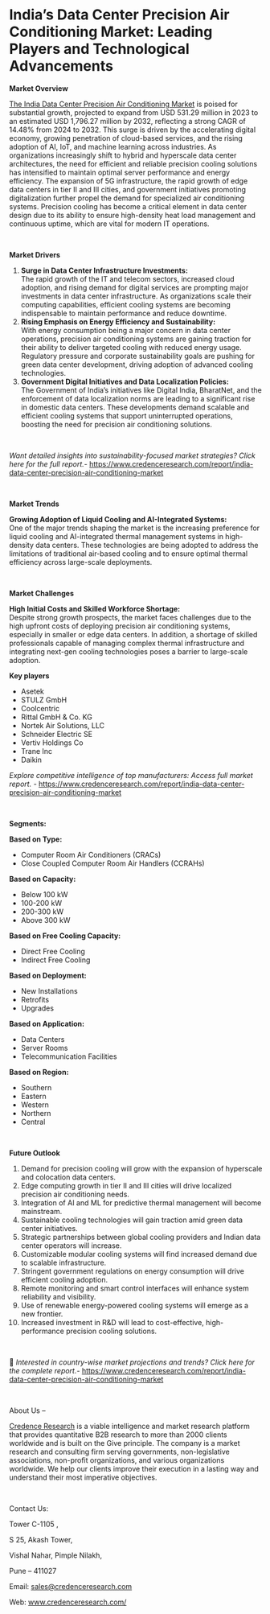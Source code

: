 # India’s Data Center Precision Air Conditioning Market: Leading Players and Technological Advancements


<p><strong>Market Overview</strong></p>
<p><a href="https://www.credenceresearch.com/report/india-data-center-precision-air-conditioning-market">The India Data Center Precision Air Conditioning Market</a> is poised for substantial growth, projected to expand from USD 531.29 million in 2023 to an estimated USD 1,796.27 million by 2032, reflecting a strong CAGR of 14.48% from 2024 to 2032. This surge is driven by the accelerating digital economy, growing penetration of cloud-based services, and the rising adoption of AI, IoT, and machine learning across industries. As organizations increasingly shift to hybrid and hyperscale data center architectures, the need for efficient and reliable precision cooling solutions has intensified to maintain optimal server performance and energy efficiency. The expansion of 5G infrastructure, the rapid growth of edge data centers in tier II and III cities, and government initiatives promoting digitalization further propel the demand for specialized air conditioning systems. Precision cooling has become a critical element in data center design due to its ability to ensure high-density heat load management and continuous uptime, which are vital for modern IT operations.</p>
<p><strong>&nbsp;</strong></p>
<p><strong>Market Drivers</strong></p>
<ol>
<li><strong> Surge in Data Center Infrastructure Investments:</strong><br data-start="1178" data-end="1181" /> The rapid growth of the IT and telecom sectors, increased cloud adoption, and rising demand for digital services are prompting major investments in data center infrastructure. As organizations scale their computing capabilities, efficient cooling systems are becoming indispensable to maintain performance and reduce downtime.</li>
<li data-start="1509" data-end="1929"><strong data-start="1509" data-end="1572"> Rising Emphasis on Energy Efficiency and Sustainability:</strong><br data-start="1572" data-end="1575" /> With energy consumption being a major concern in data center operations, precision air conditioning systems are gaining traction for their ability to deliver targeted cooling with reduced energy usage. Regulatory pressure and corporate sustainability goals are pushing for green data center development, driving adoption of advanced cooling technologies.</li>
<li data-start="1931" data-end="2342"><strong data-start="1931" data-end="2000"> Government Digital Initiatives and Data Localization Policies:</strong><br data-start="2000" data-end="2003" /> The Government of India&rsquo;s initiatives like Digital India, BharatNet, and the enforcement of data localization norms are leading to a significant rise in domestic data centers. These developments demand scalable and efficient cooling systems that support uninterrupted operations, boosting the need for precision air conditioning solutions.</li>
</ol>
<p><strong>&nbsp;</strong></p>
<p><em>Want detailed insights into sustainability-focused market strategies? Click here for the full report.- </em><a href="https://www.credenceresearch.com/report/india-data-center-precision-air-conditioning-market">https://www.credenceresearch.com/report/india-data-center-precision-air-conditioning-market</a></p>
<p>&nbsp;</p>
<p><strong>Market Trends</strong></p>
<p><strong>Growing Adoption of Liquid Cooling and AI-Integrated Systems:</strong><br /> One of the major trends shaping the market is the increasing preference for liquid cooling and AI-integrated thermal management systems in high-density data centers. These technologies are being adopted to address the limitations of traditional air-based cooling and to ensure optimal thermal efficiency across large-scale deployments.</p>
<p><strong>&nbsp;</strong></p>
<p><strong>Market Challenges</strong></p>
<p><strong>High Initial Costs and Skilled Workforce Shortage:</strong><br /> Despite strong growth prospects, the market faces challenges due to the high upfront costs of deploying precision air conditioning systems, especially in smaller or edge data centers. In addition, a shortage of skilled professionals capable of managing complex thermal infrastructure and integrating next-gen cooling technologies poses a barrier to large-scale adoption.</p>
<p><strong>Key players</strong></p>
<ul>
<li>Asetek</li>
<li>STULZ GmbH</li>
<li>Coolcentric</li>
<li>Rittal GmbH &amp; Co. KG</li>
<li>Nortek Air Solutions, LLC</li>
<li>Schneider Electric SE</li>
<li>Vertiv Holdings Co</li>
<li>Trane Inc</li>
<li>Daikin</li>
</ul>
<p><em>Explore competitive intelligence of top manufacturers: Access full market report. - </em><a href="https://www.credenceresearch.com/report/india-data-center-precision-air-conditioning-market">https://www.credenceresearch.com/report/india-data-center-precision-air-conditioning-market</a></p>
<p>&nbsp;</p>
<p><strong>Segments:</strong></p>
<p><strong>Based on Type:</strong></p>
<ul>
<li>Computer Room Air Conditioners (CRACs)</li>
<li>Close Coupled Computer Room Air Handlers (CCRAHs)</li>
</ul>
<p><strong>Based on Capacity:</strong></p>
<ul>
<li>Below 100 kW</li>
<li>100-200 kW</li>
<li>200-300 kW</li>
<li>Above 300 kW</li>
</ul>
<p><strong>Based on Free Cooling Capacity:</strong></p>
<ul>
<li>Direct Free Cooling</li>
<li>Indirect Free Cooling</li>
</ul>
<p><strong>Based on Deployment:</strong></p>
<ul>
<li>New Installations</li>
<li>Retrofits</li>
<li>Upgrades</li>
</ul>
<p><strong>Based on Application:</strong></p>
<ul>
<li>Data Centers</li>
<li>Server Rooms</li>
<li>Telecommunication Facilities</li>
</ul>
<p><strong>Based on Region:</strong></p>
<ul>
<li>Southern</li>
<li>Eastern</li>
<li>Western</li>
<li>Northern</li>
<li>Central</li>
</ul>
<p>&nbsp;</p>
<p><strong>Future Outlook </strong></p>
<ol>
<li>Demand for precision cooling will grow with the expansion of hyperscale and colocation data centers.</li>
<li data-start="3374" data-end="3478">Edge computing growth in tier II and III cities will drive localized precision air conditioning needs.</li>
<li data-start="3482" data-end="3566">Integration of AI and ML for predictive thermal management will become mainstream.</li>
<li data-start="3570" data-end="3659">Sustainable cooling technologies will gain traction amid green data center initiatives.</li>
<li data-start="3663" data-end="3768">Strategic partnerships between global cooling providers and Indian data center operators will increase.</li>
<li data-start="3772" data-end="3869">Customizable modular cooling systems will find increased demand due to scalable infrastructure.</li>
<li data-start="3873" data-end="3968">Stringent government regulations on energy consumption will drive efficient cooling adoption.</li>
<li data-start="3972" data-end="4068">Remote monitoring and smart control interfaces will enhance system reliability and visibility.</li>
<li data-start="4072" data-end="4152">Use of renewable energy-powered cooling systems will emerge as a new frontier.</li>
<li data-start="4157" data-end="4259">Increased investment in R&amp;D will lead to cost-effective, high-performance precision cooling solutions.</li>
</ol>
<p><strong>&nbsp;</strong></p>
<p>📌 <em>Interested in country-wise market projections and trends? Click here for the complete report.- </em><a href="https://www.credenceresearch.com/report/india-data-center-precision-air-conditioning-market">https://www.credenceresearch.com/report/india-data-center-precision-air-conditioning-market</a></p>
<p>&nbsp;</p>
<p>About Us &ndash;</p>
<p><a href="https://www.credenceresearch.com/">Credence Research</a> is a viable intelligence and market research platform that provides quantitative B2B research to more than 2000 clients worldwide and is built on the Give principle. The company is a market research and consulting firm serving governments, non-legislative associations, non-profit organizations, and various organizations worldwide. We help our clients improve their execution in a lasting way and understand their most imperative objectives.</p>
<p>&nbsp;</p>
<p>Contact Us:</p>
<p>Tower C-1105 ,</p>
<p>S 25, Akash Tower,</p>
<p>Vishal Nahar, Pimple Nilakh,</p>
<p>Pune &ndash; 411027</p>
<p>Email: <a href="mailto:sales@credenceresearch.com">sales@credenceresearch.com</a></p>
<p>Web: <a href="http://www.credenceresearch.com/">www.credenceresearch.com/</a></p>
<p>&nbsp;</p>

